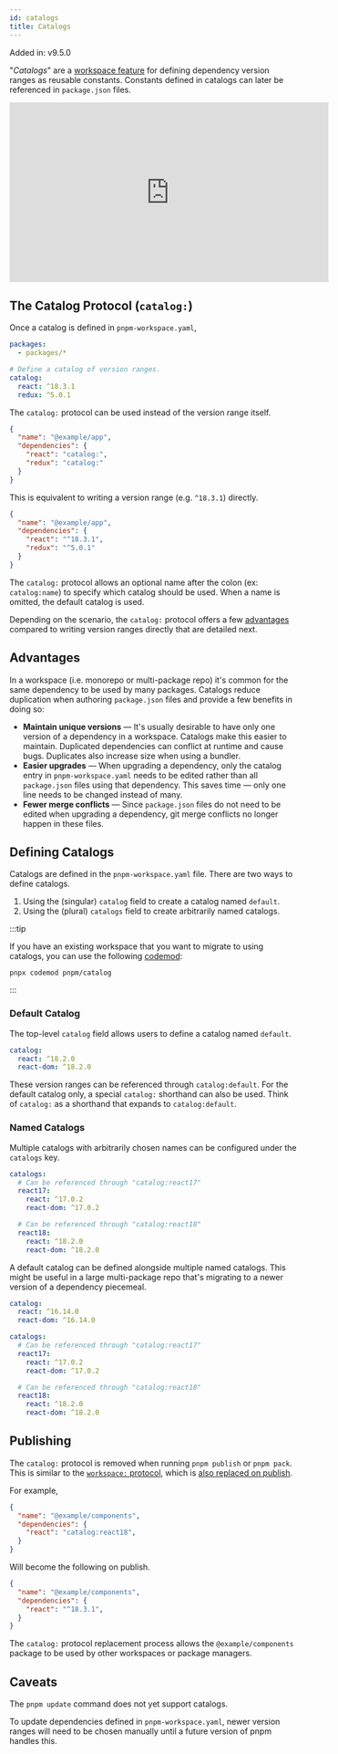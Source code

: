 ```yaml
---
id: catalogs
title: Catalogs
---
```


Added in: v9.5.0

"_Catalogs_" are a [workspace feature](./workspaces.md) for defining dependency version ranges as reusable constants. Constants defined in catalogs can later be referenced in `package.json` files.

<iframe width="560" height="315" src="https://www.youtube-nocookie.com/embed/PuRUk4mV2jc" title="pnpm Catalogs — A New Tool to Manage Dependencies in monorepos" frameborder="0" allow="accelerometer; autoplay; clipboard-write; encrypted-media; gyroscope; picture-in-picture" allowfullscreen></iframe>

## The Catalog Protocol (`catalog:`)

Once a catalog is defined in `pnpm-workspace.yaml`,

```yaml title="pnpm-workspace.yaml"
packages:
  - packages/*

# Define a catalog of version ranges.
catalog:
  react: ^18.3.1
  redux: ^5.0.1
```

The `catalog:` protocol can be used instead of the version range itself.

```json title="packages/example-app/package.json"
{
  "name": "@example/app",
  "dependencies": {
    "react": "catalog:",
    "redux": "catalog:"
  }
}
```

This is equivalent to writing a version range (e.g. `^18.3.1`) directly.

```json title="packages/example-app/package.json"
{
  "name": "@example/app",
  "dependencies": {
    "react": "^18.3.1",
    "redux": "^5.0.1"
  }
}
```

The `catalog:` protocol allows an optional name after the colon (ex: `catalog:name`) to specify which catalog should be used. When a name is omitted, the default catalog is used.

Depending on the scenario, the `catalog:` protocol offers a few [advantages](#advantages) compared to writing version ranges directly that are detailed next.

## Advantages

In a workspace (i.e. monorepo or multi-package repo) it's common for the same dependency to be used by many packages. Catalogs reduce duplication when authoring `package.json` files and provide a few benefits in doing so:

- **Maintain unique versions** — It's usually desirable to have only one version of a dependency in a workspace. Catalogs make this easier to maintain. Duplicated dependencies can conflict at runtime and cause bugs. Duplicates also increase size when using a bundler.
- **Easier upgrades** — When upgrading a dependency, only the catalog entry in `pnpm-workspace.yaml` needs to be edited rather than all `package.json` files using that dependency. This saves time — only one line needs to be changed instead of many.
- **Fewer merge conflicts** — Since `package.json` files do not need to be edited when upgrading a dependency, git merge conflicts no longer happen in these files.

## Defining Catalogs

Catalogs are defined in the `pnpm-workspace.yaml` file. There are two ways to define catalogs.

1. Using the (singular) `catalog` field to create a catalog named `default`.
2. Using the (plural) `catalogs` field to create arbitrarily named catalogs.

:::tip

If you have an existing workspace that you want to migrate to using catalogs, you can use the following [codemod](https://go.codemod.com/pnpm-catalog):

```
pnpx codemod pnpm/catalog
```

:::

### Default Catalog

The top-level `catalog` field allows users to define a catalog named `default`.

```yaml title="pnpm-workspace.yaml"
catalog:
  react: ^18.2.0
  react-dom: ^18.2.0
```

These version ranges can be referenced through `catalog:default`. For the default catalog only, a special `catalog:` shorthand can also be used. Think of `catalog:` as a shorthand that expands to `catalog:default`.

### Named Catalogs

Multiple catalogs with arbitrarily chosen names can be configured under the `catalogs` key.

```yaml title="pnpm-workspace.yaml"
catalogs:
  # Can be referenced through "catalog:react17"
  react17:
    react: ^17.0.2
    react-dom: ^17.0.2

  # Can be referenced through "catalog:react18"
  react18:
    react: ^18.2.0
    react-dom: ^18.2.0
```

A default catalog can be defined alongside multiple named catalogs. This might be useful in a large multi-package repo that's migrating to a newer version of a dependency piecemeal.

```yaml title="pnpm-workspace.yaml"
catalog:
  react: ^16.14.0
  react-dom: ^16.14.0

catalogs:
  # Can be referenced through "catalog:react17"
  react17:
    react: ^17.0.2
    react-dom: ^17.0.2

  # Can be referenced through "catalog:react18"
  react18:
    react: ^18.2.0
    react-dom: ^18.2.0
```

## Publishing

The `catalog:` protocol is removed when running `pnpm publish` or `pnpm pack`. This is similar to the [`workspace:` protocol](./workspaces.md#workspace-protocol-workspace), which is [also replaced on publish](./workspaces.md#publishing-workspace-packages).

For example,

```json title="packages/example-components/package.json"
{
  "name": "@example/components",
  "dependencies": {
    "react": "catalog:react18",
  }
}
```

Will become the following on publish.

```json title="packages/example-components/package.json"
{
  "name": "@example/components",
  "dependencies": {
    "react": "^18.3.1",
  }
}
```

The `catalog:` protocol replacement process allows the `@example/components` package to be used by other workspaces or package managers.

## Caveats

The `pnpm update` command does not yet support catalogs.

To update dependencies defined in `pnpm-workspace.yaml`, newer version ranges will need to be chosen manually until a future version of pnpm handles this.
